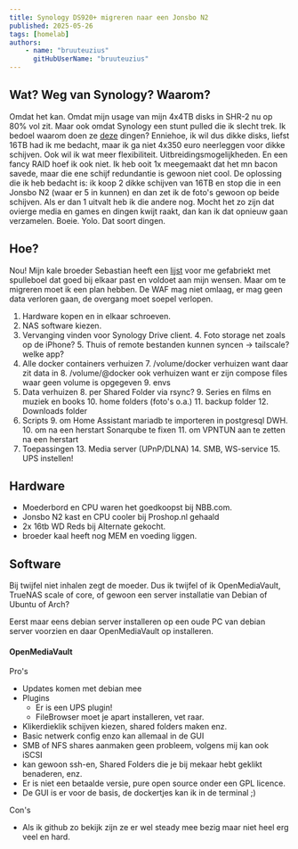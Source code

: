 ```yaml
---
title: Synology DS920+ migreren naar een Jonsbo N2 
published: 2025-05-26
tags: [homelab]
authors: 
    - name: "bruuteuzius"
      gitHubUserName: "bruuteuzius"
---
```


## Wat? Weg van Synology? Waarom?
Omdat het kan. Omdat mijn usage van mijn 4x4TB disks in SHR-2 nu op 80% vol zit. Maar ook omdat Synology een stunt pulled die ik slecht trek.
Ik bedoel waarom doen ze [deze](https://nasstore.eu/synologys-2025-drive-compatibility-policy-what-it-means-for-users/) dingen?
Enniehoe, ik wil dus dikke disks, liefst 16TB had ik me bedacht, maar ik ga niet 4x350 euro neerleggen voor dikke schijven. 
Ook wil ik wat meer flexibiliteit. Uitbreidingsmogelijkheden. En een fancy RAID hoef ik ook niet. 
Ik heb ooit 1x meegemaakt dat het mn bacon savede, maar die ene schijf redundantie is gewoon niet cool.
De oplossing die ik heb bedacht is: ik koop 2 dikke schijven van 16TB en stop die in een Jonsbo N2 (waar er 5 in kunnen) en dan zet ik de foto's
gewoon op beide schijven. Als er dan 1 uitvalt heb ik die andere nog. Mocht het zo zijn dat ovierge media en games en dingen kwijt raakt, 
dan kan ik dat opnieuw gaan verzamelen. Boeie. Yolo. Dat soort dingen.

## Hoe?
Nou! Mijn kale broeder Sebastian heeft een [lijst](https://tweakers.net/gallery/1161278/wenslijst/?wish_id=3736492) voor me gefabriekt met spulleboel dat goed bij elkaar past en voldoet aan mijn wensen.
Maar om te migreren moet ik een plan hebben. De WAF mag niet omlaag, er mag geen data verloren gaan, de overgang moet soepel verlopen.

1. Hardware kopen en in elkaar schroeven.
2. NAS software kiezen.
3. Vervanging vinden voor Synology Drive client.
   4. Foto storage net zoals op de iPhone?
   5. Thuis of remote bestanden kunnen syncen -> tailscale? welke app?
6. Alle docker containers verhuizen
   7. /volume/docker verhuizen want daar zit data in
   8. /volume/@docker ook verhuizen want er zijn compose files waar geen volume is opgegeven
   9. envs 
7. Data verhuizen
   8. per Shared Folder via rsync?
      9. Series en films en muziek en books
      10. home folders (foto's o.a.)
      11. backup folder
      12. Downloads folder
8. Scripts 
   9. om Home Assistant mariadb te importeren in postgresql DWH.
   10. om na een herstart Sonarqube te fixen
   11. om VPNTUN aan te zetten na een herstart
12. Toepassingen
    13. Media server (UPnP/DLNA)
    14. SMB, WS-service
    15. UPS instellen!
    
## Hardware
* Moederbord en CPU waren het goedkoopst bij NBB.com. 
* Jonsbo N2 kast en CPU cooler bij Proshop.nl gehaald
* 2x 16tb WD Reds bij Alternate gekocht.
* broeder kaal heeft nog MEM en voeding liggen.

## Software
Bij twijfel niet inhalen zegt de moeder. Dus ik twijfel of ik OpenMediaVault, TrueNAS scale of core, of 
gewoon een server installatie van Debian of Ubuntu of Arch? 

Eerst maar eens debian server installeren op een oude PC van debian server voorzien en daar OpenMediaVault op installeren.

#### OpenMediaVault
Pro's
* Updates komen met debian mee
* Plugins
  * Er is een UPS plugin! 
  * FileBrowser moet je apart installeren, vet raar.
* Klikerdieklik schijven kiezen, shared folders maken enz.
* Basic netwerk config enzo kan allemaal in de GUI
* SMB of NFS shares aanmaken geen probleem, volgens mij kan ook iSCSI
* kan gewoon ssh-en, Shared Folders die je bij mekaar hebt geklikt benaderen, enz.
* Er is niet een betaalde versie, pure open source onder een GPL licence.
* De GUI is er voor de basis, de dockertjes kan ik in de terminal ;)

Con's
* Als ik github zo bekijk zijn ze er wel steady mee bezig maar niet heel erg veel en hard.




